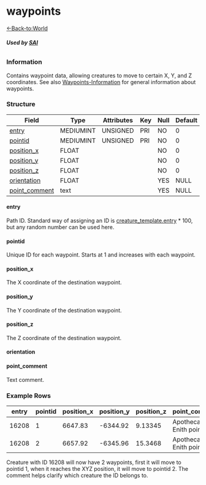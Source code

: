 # waypoints

[<-Back-to:World](database-world.md)

###### **Used by [SAI](smart_scripts)**

### Information

Contains waypoint data, allowing creatures to move to certain X, Y, and Z coordinates. See also [Waypoints-Information](Waypoints-Information) for general information about waypoints.

### Structure

| Field                            | Type         | Attributes | Key | Null | Default |
|----------------------------------|--------------|------------|-----|------|---------|
| [entry](#entry)                  | MEDIUMINT | UNSIGNED   | PRI | NO   | 0       |
| [pointid](#pointid)              | MEDIUMINT | UNSIGNED   | PRI | NO   | 0       |
| [position\_x](#position_x)       | FLOAT        |            |     | NO   | 0       |
| [position\_y](#position_y)       | FLOAT        |            |     | NO   | 0       |
| [position\_z](#position_z)       | FLOAT        |            |     | NO   | 0       |
| [orientation](#orientation) | FLOAT | | | YES | NULL |
| [point\_comment](#point_comment) | text         |            |     | YES  | NULL    |

#### entry

Path ID. Standard way of assigning an ID is [creature\_template.entry](creature_template#entry) * 100, but any random number can be used here.

#### pointid

Unique ID for each waypoint. Starts at 1 and increases with each waypoint.

#### position\_x

The X coordinate of the destination waypoint.

#### position\_y

The Y coordinate of the destination waypoint.

#### position\_z

The Z coordinate of the destination waypoint.

#### orientation

#### point\_comment

Text comment.

### Example Rows

| entry | pointid | position\_x | position\_y | position\_z | point\_comment           |
|-------|---------|-------------|-------------|-------------|--------------------------|
| 16208 | 1       | 6647.83     | -6344.92    | 9.13345     | Apothecary Enith point 1 |
| 16208 | 2       | 6657.92     | -6345.96    | 15.3468     | Apothecary Enith point 2 |

Creature with ID 16208 will now have 2 waypoints, first it will move to pointid 1, when it reaches the XYZ position, it will move to pointid 2. The comment helps clarify which creature the ID belongs to.

